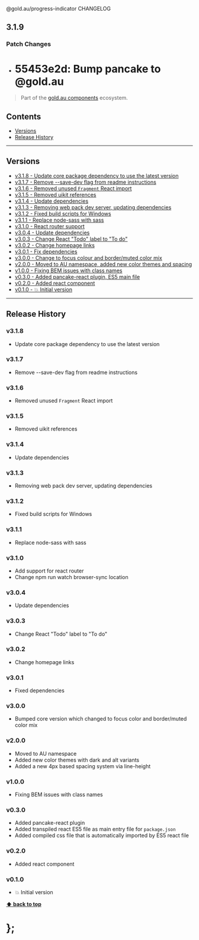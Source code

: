 @gold.au/progress-indicator CHANGELOG

## 3.1.9

### Patch Changes

- # 55453e2d: Bump pancake to @gold.au

> Part of the [gold.au components](https://github.com/designsystemau/gold-design-system/) ecosystem.

## Contents

- [Versions](#install)
- [Release History](#release-history)

---

## Versions

- [v3.1.8 - Update core package dependency to use the latest version](#v318)
- [v3.1.7 - Remove --save-dev flag from readme instructions](#v317)
- [v3.1.6 - Removed unused `Fragment` React import](#v316)
- [v3.1.5 - Removed uikit references](#v315)
- [v3.1.4 - Update dependencies](#v314)
- [v3.1.3 - Removing web pack dev server, updating dependencies](#v313)
- [v3.1.2 - Fixed build scripts for Windows](#v312)
- [v3.1.1 - Replace node-sass with sass](#v311)
- [v3.1.0 - React router support](#v310)
- [v3.0.4 - Update dependencies](#v304)
- [v3.0.3 - Change React "Todo" label to "To do"](#v303)
- [v3.0.2 - Change homepage links ](#v302)
- [v3.0.1 - Fix dependencies ](#v301)
- [v3.0.0 - Change to focus colour and border/muted color mix](#v300)
- [v2.0.0 - Moved to AU namespace, added new color themes and spacing](#v200)
- [v1.0.0 - Fixing BEM issues with class names](#v100)
- [v0.3.0 - Added pancake-react plugin, ES5 main file](#v030)
- [v0.2.0 - Added react component](#v020)
- [v0.1.0 - 💥 Initial version](#v010)

---

## Release History

### v3.1.8

- Update core package dependency to use the latest version

### v3.1.7

- Remove --save-dev flag from readme instructions

### v3.1.6

- Removed unused `Fragment` React import

### v3.1.5

- Removed uikit references

### v3.1.4

- Update dependencies

### v3.1.3

- Removing web pack dev server, updating dependencies

### v3.1.2

- Fixed build scripts for Windows

### v3.1.1

- Replace node-sass with sass

### v3.1.0

- Add support for react router
- Change npm run watch browser-sync location

### v3.0.4

- Update dependencies

### v3.0.3

- Change React "Todo" label to "To do"

### v3.0.2

- Change homepage links

### v3.0.1

- Fixed dependencies

### v3.0.0

- Bumped core version which changed to focus color and border/muted color mix

### v2.0.0

- Moved to AU namespace
- Added new color themes with dark and alt variants
- Added a new 4px based spacing system via line-height

### v1.0.0

- Fixing BEM issues with class names

### v0.3.0

- Added pancake-react plugin
- Added transpiled react ES5 file as main entry file for `package.json`
- Added compiled css file that is automatically imported by ES5 react file

### v0.2.0

- Added react component

### v0.1.0

- 💥 Initial version

**[⬆ back to top](#contents)**

# };
